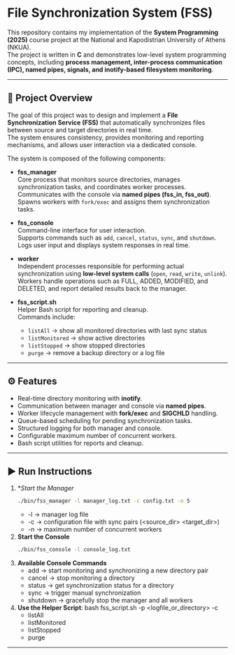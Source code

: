 # File Synchronization System (FSS)

This repository contains my implementation of the **System Programming (2025)** course project at the National and Kapodistrian University of Athens (NKUA).  
The project is written in **C** and demonstrates low-level system programming concepts, including **process management, inter-process communication (IPC), named pipes, signals, and inotify-based filesystem monitoring**.

---

## 📌 Project Overview

The goal of this project was to design and implement a **File Synchronization Service (FSS)** that automatically synchronizes files between source and target directories in real time.  
The system ensures consistency, provides monitoring and reporting mechanisms, and allows user interaction via a dedicated console.

The system is composed of the following components:

- **fss_manager**  
  Core process that monitors source directories, manages synchronization tasks, and coordinates worker processes.  
  Communicates with the console via **named pipes (fss_in, fss_out)**.  
  Spawns workers with `fork/exec` and assigns them synchronization tasks.  

- **fss_console**  
  Command-line interface for user interaction.  
  Supports commands such as `add`, `cancel`, `status`, `sync`, and `shutdown`.  
  Logs user input and displays system responses in real time.  

- **worker**  
  Independent processes responsible for performing actual synchronization using **low-level system calls** (`open`, `read`, `write`, `unlink`).  
  Workers handle operations such as FULL, ADDED, MODIFIED, and DELETED, and report detailed results back to the manager.  

- **fss_script.sh**  
  Helper Bash script for reporting and cleanup.  
  Commands include:  
  - `listAll` → show all monitored directories with last sync status  
  - `listMonitored` → show active directories  
  - `listStopped` → show stopped directories  
  - `purge` → remove a backup directory or a log file  

---

## ⚙️ Features
- Real-time directory monitoring with **inotify**.  
- Communication between manager and console via **named pipes**.  
- Worker lifecycle management with **fork/exec** and **SIGCHLD** handling.  
- Queue-based scheduling for pending synchronization tasks.  
- Structured logging for both manager and console.  
- Configurable maximum number of concurrent workers.  
- Bash script utilities for reports and cleanup.  

---

## ▶️ Run Instructions
1. **Start the Manager*
   ```bash
   ./bin/fss_manager -l manager_log.txt -c config.txt -n 5
   ```
   - -l → manager log file
   - -c → configuration file with sync pairs (<source_dir> <target_dir>)
   - -n → maximum number of concurrent workers
3. **Start the Console**
   ```bash
   ./bin/fss_console -l console_log.txt
   ```
5. **Available Console Commands**
   - add <source> <target> → start monitoring and synchronizing a new directory pair
   - cancel <source> → stop monitoring a directory
   - status <source> → get synchronization status for a directory
   - sync <source> → trigger manual synchronization
   - shutdown → gracefully stop the manager and all workers
6. **Use the Helper Script**: bash fss_script.sh -p <logfile_or_directory> -c <command>
   - listAll
   - listMonitored
   - listStopped
   - purge
---
